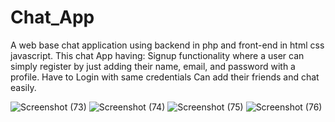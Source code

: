 # Chat_App
A web base chat application using backend in php and front-end in html css javascript.
This chat App having:
Signup functionality where a user can simply register by just adding their name, email, and password with a profile.
Have to Login with same credentials
Can add their friends and chat easily.

![Screenshot (73)](https://github.com/AriesCasper/Chat_App/assets/63998386/1eee307e-c560-4491-86c5-ef93dc1d28f5)
![Screenshot (74)](https://github.com/AriesCasper/Chat_App/assets/63998386/ef649c45-e11d-40f4-8e8d-bebd570be6f7)
![Screenshot (75)](https://github.com/AriesCasper/Chat_App/assets/63998386/56a055a0-b38d-4a85-9731-2904fc0307b6)
![Screenshot (76)](https://github.com/AriesCasper/Chat_App/assets/63998386/e5202ed3-e016-4747-b4b4-f02a961f3c5e)
